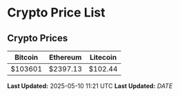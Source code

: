 # Crypto Price List

## Crypto Prices
| Bitcoin | Ethereum | Litecoin |
| ------- | -------- | -------- |
| $103601 | $2397.13 | $102.44 |
**Last Updated:** 2025-05-10 11:21 UTC
**Last Updated:** $DATE$
